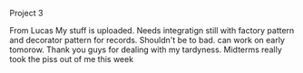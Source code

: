 Project 3

From Lucas
My stuff is uploaded. Needs integratign still with factory pattern and decorator pattern for records. Shouldn't be to bad. can work on early tomorow. Thank you guys for dealing with my tardyness. Midterms really took the piss out of me this week 

